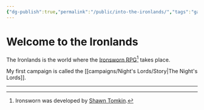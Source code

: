 ```yaml
---
{"dg-publish":true,"permalink":"/public/into-the-ironlands/","tags":"gardenEntry"}
---
```


# Welcome to the Ironlands

The Ironlands is the world where the [Ironsworn RPG](ironswornrpg.com)[^1] takes place. 

My first campaign is called the [[campaigns/Night's Lords/Story\|The Night's Lords]]. 


---
[^1]: Ironsworn was developed by [Shawn Tomkin](https://twitter.com/ShawnTomkin). 
